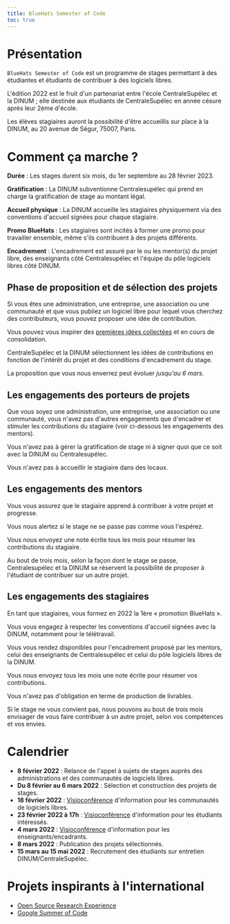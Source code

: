 ```yaml
---
title: BlueHats Semester of Code
toc: true
---
```


# Présentation

`BlueHats Semester of Code` est un programme de stages permettant à des étudiantes et étudiants de contribuer à des logiciels libres.

L'édition 2022 est le fruit d'un partenariat entre l'école CentraleSupélec et la DINUM ; elle destinée aux étudiants de CentraleSupélec en année césure après leur 2ème d'école.

Les élèves stagiaires auront la possibilité d'être accueillis sur place à la DINUM, au 20 avenue de Ségur, 75007, Paris.

# Comment ça marche ?

**Durée** : Les stages durent six mois, du 1er septembre au 28 février 2023.

**Gratification** : La DINUM subventionne Centralesupélec qui prend en charge la gratification de stage au montant légal.

**Accueil physique** : La DINUM accueille les stagiaires physiquement via des conventions d'accueil signées pour chaque stagiaire.

**Promo BlueHats** : Les stagiaires sont incités à former une promo pour travailler ensemble, même s'ils contribuent à des projets différents.

**Encadrement** : L'encadrement est assuré par le ou les mentor(s) du projet libre, des enseignants côté Centralesupélec et l'équipe du pôle logiciels libres côté DINUM.

## Phase de proposition et de sélection des projets

Si vous êtes une administration, une entreprise, une association ou une communauté et que vous publiez un logiciel libre pour lequel vous cherchez des contributeurs, vous pouvez proposer une idée de contribution.

Vous pouvez vous inspirer des [premières idées collectées](https://github.com/blue-hats/bluehats-soc#propositions-de-stage) et en cours de consolidation.

CentraleSupélec et la DINUM sélectionnent les idées de contributions en fonction de l'intérêt du projet et des conditions d'encadrement du stage.

La proposition que vous nous enverrez peut évoluer *jusqu'au 6 mars*.

## Les engagements des porteurs de projets

Que vous soyez une administration, une entreprise, une association ou une communauté, vous n'avez pas d'autres engagements que d'encadrer et stimuler les contributions du stagiaire (voir ci-dessous les engagements des mentors).

Vous n'avez pas à gérer la gratification de stage ni à signer quoi que ce soit avec la DINUM ou Centralesupélec.

Vous n'avez pas à accueillir le stagiaire dans des locaux.

## Les engagements des mentors

Vous vous assurez que le stagiaire apprend à contribuer à votre projet et progresse.

Vous nous alertez si le stage ne se passe pas comme vous l'espérez.

Vous nous envoyez une note écrite tous les mois pour résumer les contributions du stagiaire.

Au bout de trois mois, selon la façon dont le stage se passe, Centralesupélec et la DINUM se réservent la possibilité de proposer à l'étudiant de contribuer sur un autre projet.

## Les engagements des stagiaires

En tant que stagiaires, vous formez en 2022 la 1ère « promotion BlueHats ».

Vous vous engagez à respecter les conventions d'accueil signées avec la DINUM, notamment pour le télétravail.

Vous vous rendez disponibles pour l'encadrement proposé par les mentors, celui des enseignants de Centralesupélec et celui du pôle logiciels libres de la DINUM.

Vous nous envoyez tous les mois une note écrite pour résumer vos contributions.

Vous n'avez pas d'obligation en terme de production de livrables.

Si le stage ne vous convient pas, nous pouvons au bout de trois mois envisager de vous faire contribuer à un autre projet, selon vos compétences et vos envies.

# Calendrier

- **8 février 2022** : Relance de l'appel à sujets de stages auprès des administrations et des communautés de logiciels libres.
- **Du 8 février au 6 mars 2022** : Sélection et construction des projets de stages.
- **18 février 2022** : [Visioconférence](https://webinaire.numerique.gouv.fr//meeting/signin/362/creator/369/hash/84c9902a44b481830388d5d69c808eb669da0a5b) d'information pour les communautés de logiciels libres.
- **23 février 2022 à 17h** : [Visioconférence](https://webinaire.numerique.gouv.fr//meeting/signin/362/creator/369/hash/84c9902a44b481830388d5d69c808eb669da0a5b) d'information pour les étudiants intéressés.
- **4 mars 2022** : [Visioconférence](https://webinaire.numerique.gouv.fr//meeting/signin/362/creator/369/hash/84c9902a44b481830388d5d69c808eb669da0a5b) d'information pour les enseignants/encadrants.
- **8 mars 2022** : Publication des projets sélectionnés.
- **15 mars au 15 mai 2022** : Recrutement des étudiants sur entretien DINUM/CentraleSupélec.

# Projets inspirants à l'international

- [Open Source Research Experience](https://cross.ucsc.edu/news/news/2021_summerstudents.html)
- [Google Summer of Code](https://summerofcode.withgoogle.com)
